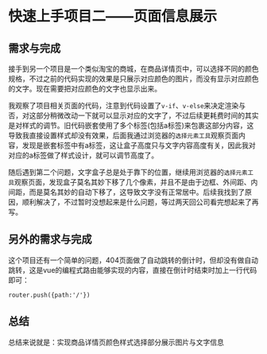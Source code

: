 # 快速上手项目二——页面信息展示

## 需求与完成
接手到另一个项目是一个类似淘宝的商城，在商品详情页中，可以选择不同的颜色规格，不过之前的代码实现的效果是只展示对应颜色的图片，而没有显示对应颜色的文字。现在需要把对应颜色的文字也显示出来。

我观察了项目相关页面的代码，注意到代码设置了`v-if`、`v-else`来决定渲染与否，对这部分稍微改动一下就可以显示对应的文字了，不过后续更耗费时间的其实是对样式的调节。旧代码嵌套使用了多个标签(包括a标签)来包裹这部分内容，这导致我直接设置样式却没有效果，后面我通过浏览器的`选择元素工具`观察页面内容，发现是嵌套标签中有a标签，这让盒子高度只与文字内容高度有关，因此我对对应的a标签做了样式设计，就可以调节高度了。

随后遇到第二个问题，文字盒子总是处于靠下的位置，继续用浏览器的`选择元素工具`观察页面，发现盒子莫名其妙下移了几个像素，并且不是由于边框、外间距、内间距，而是莫名其妙的自动下移了，这导致文字没有正常居中。后续我找到了原因，顺利解决了，不过暂时没想起来是什么问题，等过两天回公司看完想起来了再写。

## 另外的需求与完成
这个项目还有一个简单的问题，404页面做了自动跳转的倒计时，但却没有做自动跳转，这是vue的编程式路由能够实现的内容，直接在倒计时结束时加上一行代码即可：
```
router.push({path:'/'})
```

## 总结
总结来说就是：实现商品详情页颜色样式选择部分展示图片与文字信息